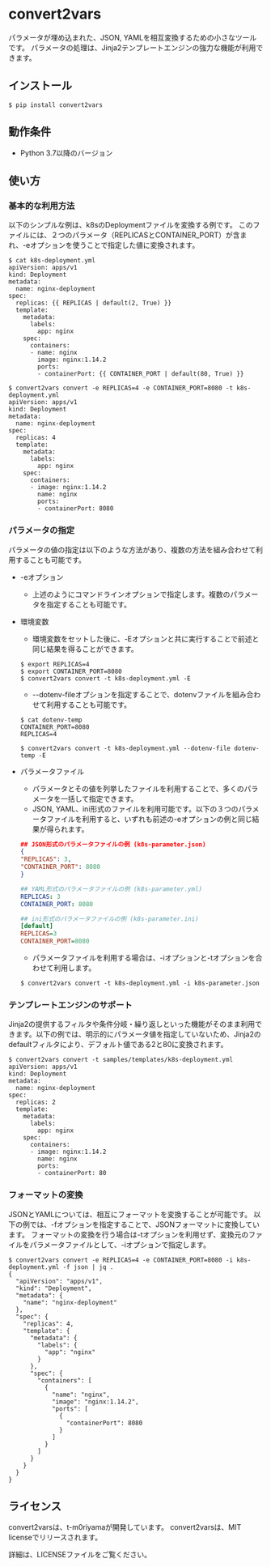 convert2vars
=============

パラメータが埋め込まれた、JSON, YAMLを相互変換するための小さなツールです。
パラメータの処理は、Jinja2テンプレートエンジンの強力な機能が利用できます。

## インストール
```
$ pip install convert2vars
```

## 動作条件

* Python 3.7以降のバージョン

## 使い方

### 基本的な利用方法

以下のシンプルな例は、k8sのDeploymentファイルを変換する例です。
このファイルには、２つのパラメータ（REPLICASとCONTAINER_PORT）が含まれ、-eオプションを使うことで指定した値に変換されます。

``` k8s Deployment sample
$ cat k8s-deployment.yml
apiVersion: apps/v1
kind: Deployment
metadata:
  name: nginx-deployment
spec:
  replicas: {{ REPLICAS | default(2, True) }}
  template:
    metadata:
      labels:
        app: nginx
    spec:
      containers:
      - name: nginx
        image: nginx:1.14.2
        ports:
        - containerPort: {{ CONTAINER_PORT | default(80, True) }}

$ convert2vars convert -e REPLICAS=4 -e CONTAINER_PORT=8080 -t k8s-deployment.yml
apiVersion: apps/v1
kind: Deployment
metadata:
  name: nginx-deployment
spec:
  replicas: 4
  template:
    metadata:
      labels:
        app: nginx
    spec:
      containers:
      - image: nginx:1.14.2
        name: nginx
        ports:
        - containerPort: 8080
```

### パラメータの指定

パラメータの値の指定は以下のような方法があり、複数の方法を組み合わせて利用することも可能です。
* -eオプション
  - 上述のようにコマンドラインオプションで指定します。複数のパラメータを指定することも可能です。
* 環境変数
  - 環境変数をセットした後に、-Eオプションと共に実行することで前述と同じ結果を得ることができます。
  ```
  $ export REPLICAS=4
  $ export CONTAINER_PORT=8080
  $ convert2vars convert -t k8s-deployment.yml -E
  ```
  - --dotenv-fileオプションを指定することで、dotenvファイルを組み合わせて利用することも可能です。
  ```
  $ cat dotenv-temp
  CONTAINER_PORT=8080
  REPLICAS=4
  
  $ convert2vars convert -t k8s-deployment.yml --dotenv-file dotenv-temp -E
  ```
* パラメータファイル
  - パラメータとその値を列挙したファイルを利用することで、多くのパラメータを一括して指定できます。
  - JSON, YAML、ini形式のファイルを利用可能です。以下の３つのパラメータファイルを利用すると、いずれも前述の-eオプションの例と同じ結果が得られます。

  ``` JSON parameter file example 
  ## JSON形式のパラメータファイルの例 (k8s-parameter.json)
  {
  "REPLICAS": 3,
  "CONTAINER_PORT": 8080
  }
  ```

  ``` YAML parameter file example
  ## YAML形式のパラメータファイルの例 (k8s-parameter.yml)
  REPLICAS: 3
  CONTAINER_PORT: 8080
  ```

  ``` ini parameter file example
  ## ini形式のパラメータファイルの例 (k8s-parameter.ini)
  [default]
  REPLICAS=3
  CONTAINER_PORT=8080
  ```
  - パラメータファイルを利用する場合は、-iオプションと-tオプションを合わせて利用します。
  ```
  $ convert2vars convert -t k8s-deployment.yml -i k8s-parameter.json
  ```

### テンプレートエンジンのサポート
Jinja2の提供するフィルタや条件分岐・繰り返しといった機能がそのまま利用できます。以下の例では、明示的にパラメータ値を指定していないため、Jinja2のdefaultフィルタにより、デフォルト値である2と80に変換されます。

```
$ convert2vars convert -t samples/templates/k8s-deployment.yml
apiVersion: apps/v1
kind: Deployment
metadata:
  name: nginx-deployment
spec:
  replicas: 2
  template:
    metadata:
      labels:
        app: nginx
    spec:
      containers:
      - image: nginx:1.14.2
        name: nginx
        ports:
        - containerPort: 80
```

### フォーマットの変換
JSONとYAMLについては、相互にフォーマットを変換することが可能です。
以下の例では、-fオプションを指定することで、JSONフォーマットに変換しています。
フォーマットの変換を行う場合は-tオプションを利用せず、変換元のファイルをパラメータファイルとして、-iオプションで指定します。

```
$ convert2vars convert -e REPLICAS=4 -e CONTAINER_PORT=8080 -i k8s-deployment.yml -f json | jq .
{
  "apiVersion": "apps/v1",
  "kind": "Deployment",
  "metadata": {
    "name": "nginx-deployment"
  },
  "spec": {
    "replicas": 4,
    "template": {
      "metadata": {
        "labels": {
          "app": "nginx"
        }
      },
      "spec": {
        "containers": [
          {
            "name": "nginx",
            "image": "nginx:1.14.2",
            "ports": [
              {
                "containerPort": 8080
              }
            ]
          }
        ]
      }
    }
  }
}
```

## ライセンス
convert2varsは、t-m0riyamaが開発しています。
convert2varsは、MIT licenseでリリースされます。

詳細は、LICENSEファイルをご覧ください。